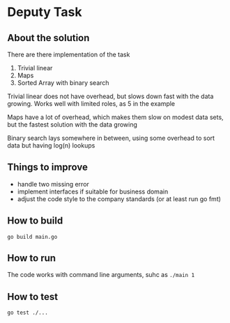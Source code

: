 # Deputy Task

## About the solution
There are there implementation of the task
1. Trivial linear
2. Maps
3. Sorted Array with binary search

Trivial linear does not have overhead, but slows down fast with the data growing. Works well with limited roles, as 5 in the example

Maps have a lot of overhead, which makes them slow on modest data sets, but the fastest solution with the data growing

Binary search lays somewhere in between, using some overhead to sort data but having log(n) lookups

## Things to improve
* handle two missing error
* implement interfaces if suitable for business domain
* adjust the code style to the company standards (or at least run go fmt)

## How to build
`go build main.go`

## How to run
The code works with command line arguments, suhc as
`./main 1`

## How to test
`go test ./...`
